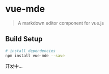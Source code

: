 # vue-mde

> A markdown editor component for vue.js

## Build Setup

``` bash
# install dependencies
npm install vue-mde --save

```

开发中...
